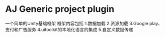 # AJ Generic project plugin
一个简单的Unity基础框架
框架内容包括
1.数据加载
2.资源加载
3.Google play、支付和广告服务
4.uitoolkit的本地化语言的集成
5.自定义数据传递
